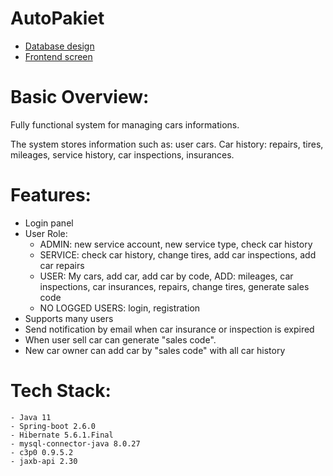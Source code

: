 # AutoPakiet
- <a href="https://github.com/SzubaKamil/AutoPakiet/blob/main/databae_script/model_DB_02.pdf">Database design</a>
- <a href="https://github.com/SzubaKamil/AutoPakiet/blob/main/screen.png">Frontend screen</a>
# 
# Basic Overview:

Fully functional system for managing cars informations.

The system stores information such as: user cars.
Car history: repairs, tires, mileages, service history, car inspections, insurances.

# Features:
- Login panel
- User Role:
    - ADMIN: new service account, new service type, check car history
    - SERVICE: check car history, change tires, add car inspections, add car repairs
    - USER: My cars, add car, add car by code, ADD: mileages, car inspections, car insurances, repairs, change tires, generate sales code
    - NO LOGGED USERS: login, registration
- Supports many users
- Send notification by email when car insurance or inspection is expired 
- When user sell car can generate "sales code". 
- New car owner can add car by "sales code" with all car history

# Tech Stack:
	- Java 11
	- Spring-boot 2.6.0
	- Hibernate 5.6.1.Final
	- mysql-connector-java 8.0.27
	- c3p0 0.9.5.2
 	- jaxb-api 2.30
